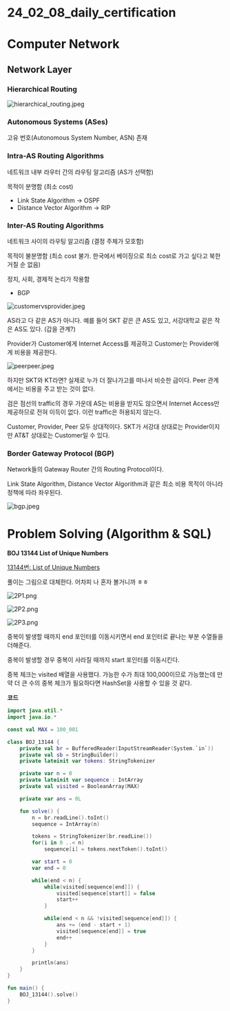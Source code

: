 # 24_02_08_daily_certification

# Computer Network

## Network Layer

### Hierarchical Routing

![hierarchical_routing.jpeg](24_02_08_daily_certification%200d6f5a20fea04dbab798abbaae793165/hierarchical_routing.jpeg)

### Autonomous Systems (ASes)

고유 번호(Autonomous System Number, ASN) 존재

### Intra-AS Routing Algorithms

네트워크 내부 라우터 간의 라우팅 알고리즘 (AS가 선택함)

목적이 분명함 (최소 cost)

- Link State Algorithm → OSPF
- Distance Vector Algorithm → RIP

### Inter-AS Routing Algorithms

네트워크 사이의 라우팅 알고리즘 (결정 주체가 모호함)

목적이 불분명함 (최소 cost 불가. 한국에서 베이징으로 최소 cost로 가고 싶다고 북한 거칠 순 없음)

정치, 사회, 경제적 논리가 작용함

- BGP

![customervsprovider.jpeg](24_02_08_daily_certification%200d6f5a20fea04dbab798abbaae793165/customervsprovider.jpeg)

AS라고 다 같은 AS가 아니다. 예를 들어 SKT 같은 큰 AS도 있고, 서강대학교 같은 작은 AS도 있다. (갑을 관계?)

Provider가 Customer에게 Internet Access를 제공하고 Customer는 Provider에게 비용을 제공한다.

![peerpeer.jpeg](24_02_08_daily_certification%200d6f5a20fea04dbab798abbaae793165/peerpeer.jpeg)

하지만 SKT와 KT라면? 실제로 누가 더 잘나가고를 떠나서 비슷한 급이다. Peer 관계에서는 비용을 주고 받는 것이 없다.

검은 점선의 traffic의 경우 가운데 AS는 비용을 받지도 않으면서 Internet Access만 제공하므로 전혀 이득이 없다. 이런 traffic은 허용되지 않는다.

Customer, Provider, Peer 모두 상대적이다. SKT가 서강대 상대로는 Provider이지만 AT&T 상대로는 Customer일 수 있다.

### Border Gateway Protocol (BGP)

Network들의 Gateway Router 간의 Routing Protocol이다.

Link State Algorithm, Distance Vector Algorithm과 같은 최소 비용 목적이 아니라 정책에 따라 좌우된다.

![bgp.jpeg](24_02_08_daily_certification%200d6f5a20fea04dbab798abbaae793165/bgp.jpeg)

# Problem Solving (Algorithm & SQL)

**BOJ 13144 List of Unique Numbers**

[13144번: List of Unique Numbers](https://www.acmicpc.net/problem/13144)

풀이는 그림으로 대체한다. 어차피 나 혼자 볼거니까 ㅎㅎ

![2P1.png](24_02_08_daily_certification%200d6f5a20fea04dbab798abbaae793165/2P1.png)

![2P2.png](24_02_08_daily_certification%200d6f5a20fea04dbab798abbaae793165/2P2.png)

![2P3.png](24_02_08_daily_certification%200d6f5a20fea04dbab798abbaae793165/2P3.png)

중복이 발생할 때까지 end 포인터를 이동시키면서 end 포인터로 끝나는 부분 수열들을 더해준다.

중복이 발생할 경우 중복이 사라질 때까지 start 포인터를 이동시킨다.

중복 체크는 visited 배열을 사용했다. 가능한 수가 최대 100,000이므로 가능했는데 만약 더 큰 수의 중복 체크가 필요하다면 HashSet을 사용할 수 있을 것 같다.

**코드**

```kotlin
import java.util.*
import java.io.*

const val MAX = 100_001

class BOJ_13144 {
    private val br = BufferedReader(InputStreamReader(System.`in`))
    private val sb = StringBuilder()
    private lateinit var tokens: StringTokenizer

    private var n = 0
    private lateinit var sequence : IntArray
    private val visited = BooleanArray(MAX)

    private var ans = 0L

    fun solve() {
        n = br.readLine().toInt()
        sequence = IntArray(n)

        tokens = StringTokenizer(br.readLine())
        for(i in 0 ..< n)
            sequence[i] = tokens.nextToken().toInt()

        var start = 0
        var end = 0

        while(end < n) {
            while(visited[sequence[end]]) {
                visited[sequence[start]] = false
                start++
            }

            while(end < n && !visited[sequence[end]]) {
                ans += (end - start + 1)
                visited[sequence[end]] = true
                end++
            }
        }

        println(ans)
    }
}

fun main() {
    BOJ_13144().solve()
}
```
